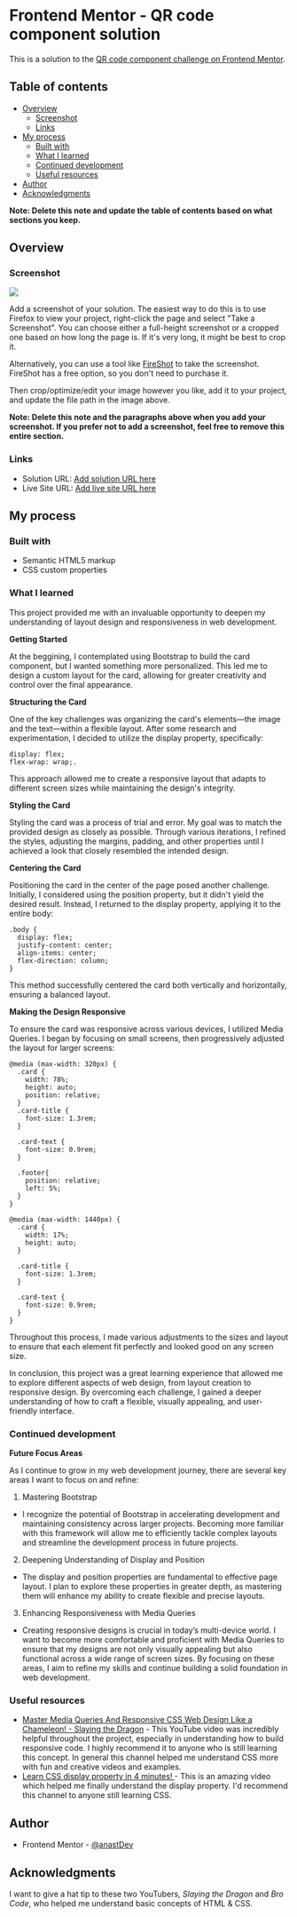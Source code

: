 # Frontend Mentor - QR code component solution

This is a solution to the [QR code component challenge on Frontend Mentor](https://www.frontendmentor.io/challenges/qr-code-component-iux_sIO_H). 

## Table of contents

- [Overview](#overview)
  - [Screenshot](#screenshot)
  - [Links](#links)
- [My process](#my-process)
  - [Built with](#built-with)
  - [What I learned](#what-i-learned)
  - [Continued development](#continued-development)
  - [Useful resources](#useful-resources)
- [Author](#author)
- [Acknowledgments](#acknowledgments)

**Note: Delete this note and update the table of contents based on what sections you keep.**

## Overview

### Screenshot

![](./screenshot.jpg)

Add a screenshot of your solution. The easiest way to do this is to use Firefox to view your project, right-click the page and select "Take a Screenshot". You can choose either a full-height screenshot or a cropped one based on how long the page is. If it's very long, it might be best to crop it.

Alternatively, you can use a tool like [FireShot](https://getfireshot.com/) to take the screenshot. FireShot has a free option, so you don't need to purchase it. 

Then crop/optimize/edit your image however you like, add it to your project, and update the file path in the image above.

**Note: Delete this note and the paragraphs above when you add your screenshot. If you prefer not to add a screenshot, feel free to remove this entire section.**

### Links

- Solution URL: [Add solution URL here](https://your-solution-url.com)
- Live Site URL: [Add live site URL here](https://your-live-site-url.com)

## My process

### Built with

- Semantic HTML5 markup
- CSS custom properties

### What I learned

This project provided me with an invaluable opportunity to deepen my understanding of layout design and responsiveness in web development.

**Getting Started**

At the beggining, I contemplated using Bootstrap to build the card component, but I wanted something more personalized. This led me to design a custom layout for the card, allowing for greater creativity and control over the final appearance.

**Structuring the Card**

One of the key challenges was organizing the card's elements—the image and the text—within a flexible layout. After some research and experimentation, I decided to utilize the display property, specifically:

```
display: flex;
flex-wrap: wrap;. 
```
This approach allowed me to create a responsive layout that adapts to different screen sizes while maintaining the design's integrity.

**Styling the Card**

Styling the card was a process of trial and error. My goal was to match the provided design as closely as possible. Through various iterations, I refined the styles, adjusting the margins, padding, and other properties until I achieved a look that closely resembled the intended design.

**Centering the Card**

Positioning the card in the center of the page posed another challenge. Initially, I considered using the position property, but it didn't yield the desired result. Instead, I returned to the display property, applying it to the entire body:

```
.body {
  display: flex;
  justify-content: center;
  align-items: center;
  flex-direction: column;
}
```
This method successfully centered the card both vertically and horizontally, ensuring a balanced layout.

**Making the Design Responsive**

To ensure the card was responsive across various devices, I utilized Media Queries. I began by focusing on small screens, then progressively adjusted the layout for larger screens:

```
@media (max-width: 320px) {
  .card {
    width: 78%;
    height: auto;
    position: relative;
  }
  .card-title {
    font-size: 1.3rem;
  }

  .card-text {
    font-size: 0.9rem;
  }

  .footer{
    position: relative;
    left: 5%;
  }
}
```
```
@media (max-width: 1440px) {
  .card {
    width: 17%;
    height: auto;
  }

  .card-title {
    font-size: 1.3rem;
  }

  .card-text {
    font-size: 0.9rem;
  }
}
```
Throughout this process, I made various adjustments to the sizes and layout to ensure that each element fit perfectly and looked good on any screen size.

In conclusion, this project was a great learning experience that allowed me to explore different aspects of web design, from layout creation to responsive design. By overcoming each challenge, I gained a deeper understanding of how to craft a flexible, visually appealing, and user-friendly interface.

### Continued development

**Future Focus Areas**

As I continue to grow in my web development journey, there are several key areas I want to focus on and refine:

1. Mastering Bootstrap

- I recognize the potential of Bootstrap in accelerating development and maintaining consistency across larger projects. Becoming more familiar with this framework will allow me to efficiently tackle complex layouts and streamline the development process in future projects.

2. Deepening Understanding of Display and Position

- The display and position properties are fundamental to effective page layout. I plan to explore these properties in greater depth, as mastering them will enhance my ability to create flexible and precise layouts.

3. Enhancing Responsiveness with Media Queries

- Creating responsive designs is crucial in today’s multi-device world. I want to become more comfortable and proficient with Media Queries to ensure that my designs are not only visually appealing but also functional across a wide range of screen sizes.
By focusing on these areas, I aim to refine my skills and continue building a solid foundation in web development.


### Useful resources

- [Master Media Queries And Responsive CSS Web Design Like a Chameleon! - Slaying the Dragon](https://www.youtube.com/watch?v=K24lUqcT0Ms&t=501s) - This YouTube video was incredibly helpful throughout the project, especially in understanding how to build responsive code. I highly recommend it to anyone who is still learning this concept. In general this channel helped me understand CSS more with fun and creative videos and examples.
- [Learn CSS display property in 4 minutes! ](https://www.youtube.com/watch?v=9T8uxp5hQ60&list=PLZPZq0r_RZOOxqHgOzPyCzIl4AJjXbCYt&index=22) - This is an amazing video which helped me finally understand the display property. I'd recommend this channel to anyone still learning CSS.

## Author

- Frontend Mentor - [@anastDev](https://www.frontendmentor.io/profile/anastDev)


## Acknowledgments

I want to give a hat tip to these two YouTubers, *Slaying the Dragon* and *Bro Code*, who helped me understand basic concepts of HTML & CSS.
